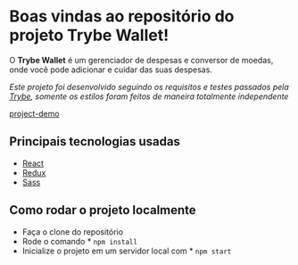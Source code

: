 # Boas vindas ao repositório do projeto Trybe Wallet!

O **Trybe Wallet** é um gerenciador de despesas e conversor de moedas, onde você pode adicionar e cuidar das suas despesas.

*Este projeto foi desenvolvido seguindo os requisitos e testes passados pela [Trybe](https://www.betrybe.com/), somente os estilos foram feitos de maneira totalmente independente*

[project-demo](./public/images/trybewallet.png)

## Principais tecnologias usadas

* [React](https://pt-br.reactjs.org/)
* [Redux](https://redux.js.org/)
* [Sass](https://sass-lang.com/)

## Como rodar o projeto localmente

* Faça o clone do repositório
* Rode o comando * `npm install`
* Inicialize o projeto em um servidor local com * `npm start`
